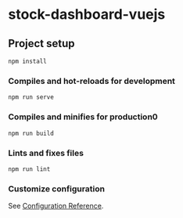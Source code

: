 # stock-dashboard-vuejs

## Project setup
```
npm install
```

### Compiles and hot-reloads for development
```
npm run serve
```

### Compiles and minifies for production0
```
npm run build
```

### Lints and fixes files
```
npm run lint
```

### Customize configuration
See [Configuration Reference](https://cli.vuejs.org/config/).
